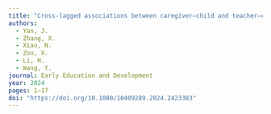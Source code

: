 ```yaml
---
title: "Cross-lagged associations between caregiver–child and teacher–child relationships and approaches to learning in rural preschoolers: The moderating role of boarding status"
authors:
  - Yan, J.
  - Zhang, X.
  - Xiao, N.
  - Zou, X.
  - Li, H.
  - Wang, Y.
journal: Early Education and Development
year: 2024
pages: 1–17
doi: "https://doi.org/10.1080/10409289.2024.2423383"
---
```


